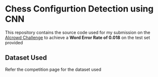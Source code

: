 # Chess Configurtion Detection using CNN
This repository contains the source code used for my submission on the [AIcrowd Challenge](https://www.aicrowd.com/challenges/ai-blitz-6/problems/chess-configuration) to achieve a **Word Error Rate of 0.018** on the test set provided

## Dataset Used
Refer the competition page for the dataset used


